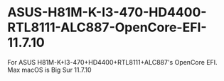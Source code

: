 # ASUS-H81M-K-I3-470-HD4400-RTL8111-ALC887-OpenCore-EFI-11.7.10
For  ASUS H81M-K+I3-470+HD4400+RTL8111+ALC887's OpenCore EFI. Max macOS is Big Sur 11.7.10
